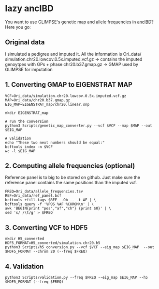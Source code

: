 # lazy ancIBD

You want to use GLIMPSE's genetic map and allele frequencies in [ancIBD](https://github.com/hringbauer/ancIBD)? Here you go:

## Original data
I simulated a pedigree and imputed it. All the information is Ori_data/
simulation.chr20.lowcov.0.5x.imputed.vcf.gz -> contains the imputed genoytpes with GPs + phase
chr20.b37.gmap.gz -> GMAP used by GLIMPSE for imputation

## 1. Converting GMAP to EIGENSTRAT MAP
```
VCF=Ori_data/simulation.chr20.lowcov.0.5x.imputed.vcf.gz
MAP=Ori_data/chr20.b37.gmap.gz
EIG_MAP=EIGENSTRAT_map/chr20.linear.snp

mkdir EIGENSTRAT_map

# run the conversion
python3 Scripts/genetic_map_converter.py --vcf $VCF --map $MAP --out $EIG_MAP

# validation
echo "These two next numbers should be equal:"
bcftools index -n $VCF
wc -l $EIG_MAP
```

## 2. Computing allele frequencies (optional)
Reference panel is to big to be stored on github. Just make sure the reference panel contains the same positions than the imputed vcf.
```
FREQ=Ori_data/allele_frequencies.tsv
REF=Ori_data/ref_panel.bcf
bcftools +fill-tags $REF  -Ob -- -t AF | \
bcftools query -f '%POS %AF %CHROM\n' | \
awk 'BEGIN{print "pos","af","ch"} {print $0}' | \
sed 's/ /\t/g' > $FREQ
```


## 3. Converting VCF to HDF5
```
mkdir H5_converted
HDF5_FORMAT=H5_converted/simulation.chr20.h5
python3 Scripts/h5_conversion.py --vcf $VCF --eig_map $EIG_MAP  --out $HDF5_FORMAT --chrom 20 (--freq $FREQ)
```


## 4. Validation
```
python3 Scripts/validation.py --freq $FREQ --eig_map $EIG_MAP --h5 $HDF5_FORMAT (--freq $FREQ)
```
